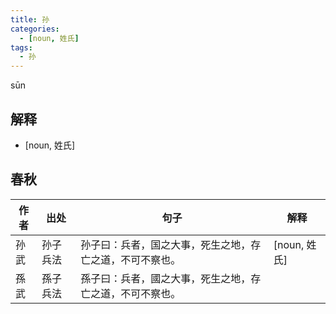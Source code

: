 ```yaml
---
title: 孙
categories:
  - [noun, 姓氏]
tags:
  - 孙
---
```

sūn
<!-- more -->

## 解释
* [noun, 姓氏]

## 春秋
作者|出处|句子|解释
---|---|---|---
孙武|孙子兵法|孙子曰：兵者，国之大事，死生之地，存亡之道，不可不察也。| [noun, 姓氏]
孫武|孫子兵法|孫子曰：兵者，國之大事，死生之地，存亡之道，不可不察也。|
